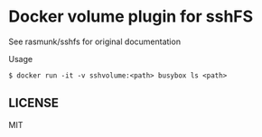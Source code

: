# Docker volume plugin for sshFS

See rasmunk/sshfs for original documentation



Usage
```
$ docker run -it -v sshvolume:<path> busybox ls <path>
```

## LICENSE

MIT
